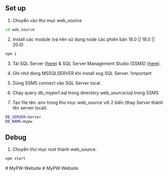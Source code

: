 ## Set up
1. Chuyển vào thư mục web_source
```cmd
cd web_source
```

2. Install các module (và nên sử dụng node các phiên bản 16.0 || 18.0 || 20.0)
```cmd
npm i 
```

3. Tải SQL Server ([here](https://www.microsoft.com/en-us/sql-server/sql-server-downloads)) & SQL Server Management Studio (SSMS) ([here](https://learn.microsoft.com/en-us/sql/ssms/download-sql-server-management-studio-ssms?view=sql-server-ver16)).

4. Ghi nhớ dòng MSSQLSERVER khi install xog SQL Server. !important

5. Dùng SSMS connect vào SQL Server local.

5. Chạy query db_mypw1.sql trong directory web_source/sql trong SSMS 

6. Tạo file tên .env trong thư mục web_source với 2 biến (thay Server thành tên server local).
```bash
DB_SERVER=Server
DB_NAME=mypw
```
## Debug
1. Chuyển thư mục root thành web_source. 
```bash
npm start
```
#   M y P W - W e b s i t e 
 
 #   M y P W - W e b s i t e 
 
 
